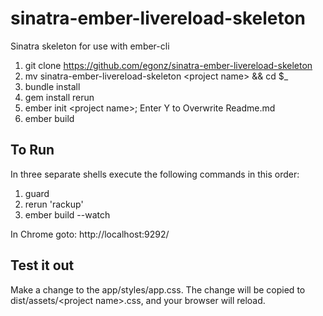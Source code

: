 sinatra-ember-livereload-skeleton
======================

Sinatra skeleton for use with ember-cli

1. git clone https://github.com/egonz/sinatra-ember-livereload-skeleton
2. mv sinatra-ember-livereload-skeleton \<project name\> && cd $_
3. bundle install
4. gem install rerun
5. ember init \<project name\>; Enter Y to Overwrite Readme.md
6. ember build

## To Run

In three separate shells execute the following commands in this order:

1. guard
2. rerun 'rackup'
3. ember build --watch

In Chrome goto: http://localhost:9292/

## Test it out

Make a change to the app/styles/app.css. The change will be copied to dist/assets/\<project name\>.css, and your browser will reload.